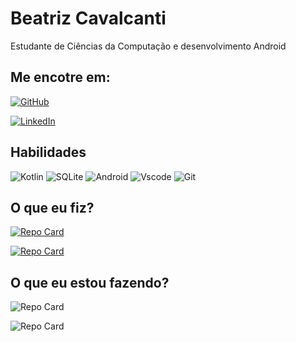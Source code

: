 
# **Beatriz Cavalcanti**
Estudante de Ciências da Computação e desenvolvimento Android

## **Me encotre em:** 

[![GitHub](https://img.shields.io/badge/GitHub-100000?style=for-the-badge&logo=github&logoColor=white)](https://github.com/beatrizcavalcanti)

[![LinkedIn](https://img.shields.io/badge/LinkedIn-0077B5?style=for-the-badge&logo=linkedin&logoColor=white)](https://www.linkedin.com/in/beatrizcanti/)

## **Habilidades**
![Kotlin](https://img.shields.io/badge/Kotlin-0095D5?&style=for-the-badge&logo=kotlin&logoColor=white)
![SQLite](https://img.shields.io/badge/SQLite-000?style=for-the-badge&logo=sqlite&logoColor=07405E)
![Android](https://img.shields.io/badge/Android-3DDC84?style=for-the-badge&logo=android&logoColor=white)
![Vscode](https://img.shields.io/badge/Vscode-007ACC?style=for-the-badge&logo=visual-studio-code&logoColor=white)
![Git](https://img.shields.io/badge/GIT-E44C30?style=for-the-badge&logo=git&logoColor=white)

## **O que eu fiz?**

[![Repo Card](https://github-readme-stats.vercel.app/api/pin/?username=beatrizcavalcanti&repo=eletricCar&bg_color=000&border_color=30A3DC&show_icons=true&icon_color=30A3DC&title_color=E94D5F&text_color=FFF)](https://github.com/beatrizcavalcanti/eletricCar)

[![Repo Card](https://github-readme-stats.vercel.app/api/pin/?username=beatrizcavalcanti&repo=androidSete&bg_color=000&border_color=30A3DC&show_icons=true&icon_color=30A3DC&title_color=E94D5F&text_color=FFF)](https://github.com/beatrizcavalcanti/androidSete)

## **O que eu estou fazendo?**
![Repo Card](https://github-readme-stats.vercel.app/api/pin/?username=beatrizcavalcanti&repo=tolist&bg_color=000&border_color=30A3DC&show_icons=true&icon_color=30A3DC&title_color=E94D5F&text_color=FFF)

![Repo Card](https://github-readme-stats.vercel.app/api/pin/?username=beatrizcavalcanti&repo=Compartilhador&bg_color=000&border_color=30A3DC&show_icons=true&icon_color=30A3DC&title_color=E94D5F&text_color=FFF)


